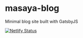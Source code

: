 # masaya-blog
 Minimal blog site built with GatsbyJS
 
 
[![Netlify Status](https://api.netlify.com/api/v1/badges/2a0a8d9e-fc5a-412d-b2e5-e5e28bd2d1e6/deploy-status)](https://app.netlify.com/sites/masayablog/deploys)
